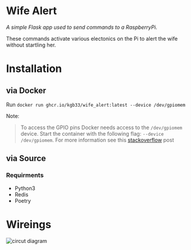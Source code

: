 # Wife Alert

_A simple Flask app used to send commands to a RaspberryPi._


These commands activate various electonics on the Pi to alert the
wife without startling her.

# Installation

## via Docker

Run `docker run ghcr.io/kgb33/wife_alert:latest --device /dev/gpiomem`

Note:
  > To access the GPIO pins Docker needs access to the `/dev/gpiomem` device.
  > Start the container with the following flag: `--device /dev/gpiomem`.
  > For more information see this [stackoverflow](https://stackoverflow.com/questions/30059784/docker-access-to-raspberry-pi-gpio-pins) post

## via Source

### Requirments
  * Python3
  * Redis
  * Poetry

# Wireings

![circut diagram](/img/circuit.svg)
